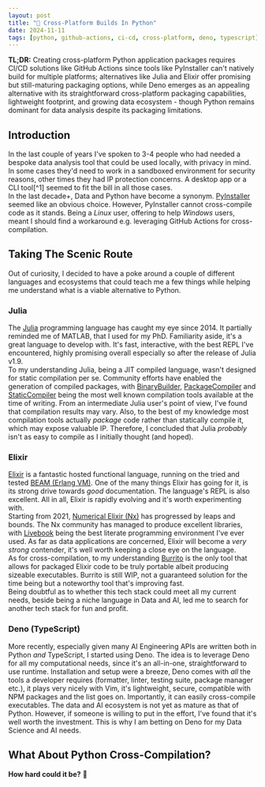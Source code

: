 ```yaml
---
layout: post
title: "🔀 Cross-Platform Builds In Python"
date: 2024-11-11
tags: [python, github-actions, ci-cd, cross-platform, deno, typescript]
---
```


**TL;DR:** Creating cross-platform Python application packages requires CI/CD solutions like GitHub Actions since tools like PyInstaller can't natively build for multiple platforms; alternatives like Julia and Elixir offer promising but still-maturing packaging options, while Deno emerges as an appealing alternative with its straightforward cross-platform packaging capabilities, lightweight footprint, and growing data ecosystem - though Python remains dominant for data analysis despite its packaging limitations. 
<!--more-->

## Introduction 
In the last couple of years I've spoken to 3-4 people who had needed a bespoke data analysis tool that could be used locally, with privacy in mind. In some cases they'd need to work in a sandboxed environment for security reasons, other times they had IP protection concerns. A desktop app or a CLI tool[^1] seemed to fit the bill in all those cases.   
In the last decade+, Data and Python have become a synonym. [PyInstaller](https://pyinstaller.org/) seemed like an obvious choice. However, PyInstaller cannot cross-compile code as it stands. Being a _Linux_ user, offering to help _Windows_ users, meant I should find a workaround e.g. leveraging GitHub Actions for cross-compilation.  

## Taking The Scenic Route
Out of curiosity, I decided to have a poke around a couple of different languages and ecosystems that could teach me a few things while helping me understand what is a viable alternative to Python.  
### Julia
The [Julia](https://julialang.org/) programming language has caught my eye since 2014. It partially reminded me of MATLAB, that I used for my PhD. Familiarity aside, it's a great language to develop with. It's fast, interactive, with the best REPL I've encountered, highly promising overall especially so after the release of Julia v1.9.  
To my understanding Julia, being a JIT compiled language, wasn't designed for static compilation per se. Community efforts have enabled the generation of compiled packages, with [BinaryBuilder](https://binarybuilder.org/), [PackageCompiler](https://julialang.github.io/PackageCompiler.jl) and [StaticCompiler](https://github.com/tshort/StaticCompiler.jl) being the most well known compilation tools available at the time of writing. From an intermediate Julia user's point of view, I've found that compilation results may vary. Also, to the best of my knowledge most compilation tools actually _package_ code rather than statically compile it, which may expose valuable IP. Therefore, I concluded that Julia _probably_ isn't as easy to compile as I initially thought (and hoped).  
### Elixir
[Elixir](https://elixir-lang.org/) is a fantastic hosted functional language, running on the tried and tested [BEAM (Erlang VM)](https://en.wikipedia.org/wiki/BEAM_(Erlang_virtual_machine)). One of the many things Elixir has going for it, is its strong drive towards _good_ documentation. The language's REPL is also excellent. All in all, Elixir is rapidly evolving and it's worth experimenting with.    
Starting from 2021, [Numerical Elixir (Nx)](https://github.com/elixir-nx) has progressed by leaps and bounds. The Nx community has managed to produce excellent libraries, with [Livebook](https://livebook.dev/) being the best literate programming environment I've ever used. As far as data applications are concerned, Elixir will become a _very strong_ contender, it's well worth keeping a close eye on the language.  
As for cross-compilation, to my understanding [Burrito](https://hex.pm/packages/burrito) is the only tool that allows for packaged Elixir code to be truly portable albeit producing sizeable executables. Burrito is still WIP, not a guaranteed solution for the time being but a noteworthy tool that's improving fast.  
Being doubtful as to whether this tech stack could meet all my current needs, beside being a niche language in Data and AI, led me to search for another tech stack for fun and profit.   
### Deno (TypeScript)
More recently, especially given many AI Engineering APIs are written both in Python _and_ TypeScript, I started using Deno. The idea is to leverage Deno for all my computational needs, since it's an all-in-one, straightforward to use runtime. Installation and setup were a breeze, Deno comes with _all_ the tools a developer requires (formatter, linter, testing suite, package manager etc.), it plays very nicely with Vim, it's lightweight, secure, compatible with NPM packages and the list goes on. Importantly, it can easily cross-compile executables. The data and AI ecosystem is not yet as mature as that of Python. However, if someone is willing to put in the effort, I've found that it's well worth the investment. This is why I am betting on Deno for my Data Science and AI needs. 

## What About Python Cross-Compilation? 
**How hard could it be?** 🤔   
